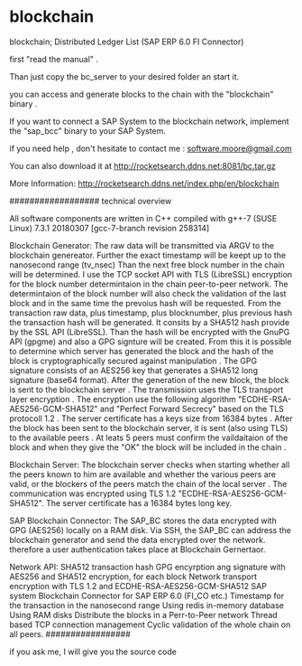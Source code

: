 # blockchain
blockchain;  Distributed Ledger List (SAP ERP 6.0 FI Connector)



first "read the manual" .

Than just copy the bc_server to your desired folder an start it.

you can access and generate blocks to the chain with the "blockchain" binary .

If you want to connect a SAP System to the blockchain network, implement the
"sap_bcc" binary to your SAP System.

if you need help , don't hesitate to contact me : 
software.moore@gmail.com

You can also download it at http://rocketsearch.ddns.net:8081/bc.tar.gz

More Information:
http://rocketsearch.ddns.net/index.php/en/blockchain

##################
technical overview

All software components are written in C++ compiled with g++-7 (SUSE Linux) 7.3.1 20180307 [gcc-7-branch revision 258314]

Blockchain Generator:
The raw data will be transmitted via ARGV to the blockchain genereator.
Further the exact timestamp will be keept up to the nanosecond range (tv_nsec)
Than the next free block number in the chain will be determined. I use the TCP socket API with
TLS (LibreSSL) encryption for the block number determintaion in the chain peer-to-peer network.
The determintaion of the block number will also check the validation of the last block and in 
the same time the prevoius hash will be requested.
From the transaction raw data, plus timestamp, plus blocknumber, plus previous hash 
the transaction hash will be generated. It consits by a SHA512 hash provide by the SSL API (LibreSSL).
Than the hash will be encrypted with the GnuPG API (gpgme) and also a GPG signture will be created.
From this it is possible to determine which server has generated the block and the hash of the block is cryptographically secured against manipulation .
The GPG signature consists of an AES256 key that generates a SHA512 long signature (base64 format).
After the generation of the new block, the block is sent to the blockchain server .
The transmission uses the TLS transport layer encryption . The encryption use the following
algorithm "ECDHE-RSA-AES256-GCM-SHA512" and "Perfect Forward Secrecy" based on the TLS protocoll 1.2 .
The server certificate has a keys size from 16384 bytes .
After the block has been sent to the blockchain server, it is sent (also using TLS) to the available peers .
At leats 5 peers must confirm the vaildaitaion of the block and when they give the "OK" the block will be
included in the chain .

Blockchain Server:
The blockchain server checks when starting whether all the peers known to him are available and whether the various peers are valid, or
the blockers of the peers match the chain of the local server .
The communication was encrypted using TLS 1.2 "ECDHE-RSA-AES256-GCM-SHA512".
The server certificate has a 16384 bytes long key.

SAP Blockchain Connector:
The SAP_BC stores the data encrypted with GPG (AES256) locally on a RAM disk.
Via SSH, the SAP_BC can address the blockchain generator and send the data encrypted over the network.
therefore a user authentication takes place at Blockchain Gernertaor.

Network API:
SHA512 transaction hash
GPG encyrption ang signature with AES256 and SHA512 encryption, for each block
Network transport encryption with TLS 1.2 and ECDHE-RSA-AES256-GCM-SHA512
SAP system Blockchain Connector for SAP ERP 6.0 (FI_CO etc.)
Timestamp for the transaction in the nanosecond range
Using redis in-memory database
Using RAM disks
Distribute the blocks in a Perr-to-Peer network
Thread based TCP connection management
Cyclic validation of the whole chain on all peers.
#################

if you ask me, I will give you the source code
